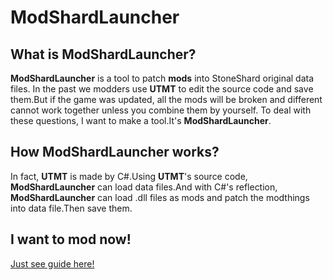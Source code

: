 # ModShardLauncher

## What is **ModShardLauncher**?

**ModShardLauncher** is a tool to patch **mods** into StoneShard original data files.
In the past we modders use **UTMT** to edit the source code and save them.But if the game was updated, all the mods will be broken and different cannot work together unless you combine them by yourself.
To deal with these questions, I want to make a tool.It's **ModShardLauncher**.

## How **ModShardLauncher** works?

In fact, **UTMT** is made by C#.Using **UTMT**'s source code, **ModShardLauncher** can load data files.And with C#'s reflection, **ModShardLauncher** can load .dll files as mods and patch the modthings into data file.Then save them.

## I want to mod now!

[Just see guide here!](../guides/start-modding.md)